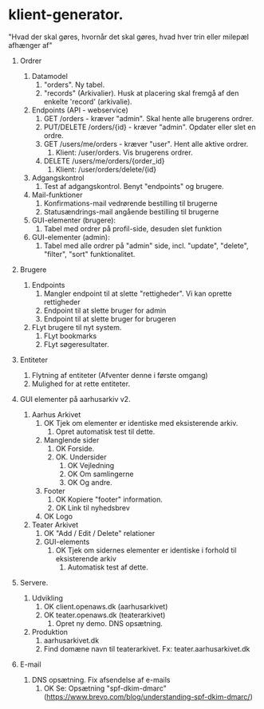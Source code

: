 # klient-generator. 

"Hvad der skal gøres, hvornår det skal gøres, hvad hver trin eller milepæl afhænger af" 

1. Ordrer
   1. Datamodel
      1. "orders". Ny tabel.  
      2. "records" (Arkivalier). Husk at placering skal fremgå af den enkelte 'record' (arkivalie). 
   2. Endpoints (API - webservice)
      1. GET /orders - kræver "admin". Skal hente alle brugerens ordrer. 
      2. PUT/DELETE /orders/{id} - kræver "admin". Opdater eller slet en ordre. 
      3. GET /users/me/orders - kræver "user". Hent alle aktive ordrer.
         1. Klient: /user/orders. Vis brugerens ordrer.  
      4. DELETE /users/me/orders/{order_id}
         1. Klient: /user/orders/delete/{id}
   3. Adgangskontrol
      1. Test af adgangskontrol. Benyt "endpoints" og brugere. 
   4. Mail-funktioner
      1. Konfirmations-mail vedrørende bestilling til brugerne
      2. Statusændrings-mail angående bestilling til brugerne
   5. GUI-elementer (brugere):
      1. Tabel med ordrer på profil-side, desuden slet funktion
   6. GUI-elementer (admin):
      1. Tabel med alle ordrer på "admin" side, incl. "update", "delete", "filter", "sort" funktionalitet. 

2. Brugere
   1. Endpoints
      1. Mangler endpoint til at slette "rettigheder". Vi kan oprette rettigheder
      2. Endpoint til at slette bruger for admin
      3. Endpoint til at slette bruger for brugeren
   3. FLyt brugere til nyt system. 
      1. FLyt bookmarks
      2. FLyt søgeresultater. 

3. Entiteter
   1. Flytning af entiteter (Afventer denne i første omgang)
   2. Mulighed for at rette entiteter. 

4. GUI elementer på aarhusarkiv v2.
   1. Aarhus Arkivet
      1. OK Tjek om elementer er identiske med eksisterende arkiv.
         1. Opret automatisk test til dette. 
      2. Manglende sider
         1. OK Forside.
         2. OK. Undersider
            1. OK Vejledning
            2. OK Om samlingerne
            3. OK Og andre. 
      3. Footer
         1. OK Kopiere "footer" information.
         2. OK Link til nyhedsbrev
      4. OK Logo
   2. Teater Arkivet
      1. OK "Add / Edit / Delete" relationer
      2. GUI-elements
         1. OK Tjek om sidernes elementer er identiske i forhold til eksisterende arkiv
            1. Automatisk test af dette.

5. Servere.
   1. Udvikling
      1. OK client.openaws.dk (aarhusarkivet)
      2. OK teater.openaws.dk (teaterarkivet)
         1. Opret ny demo. DNS opsætning. 
   2. Produktion
      1. aarhusarkivet.dk
      2. Find domæne navn til teaterarkivet. Fx: teater.aarhusarkivet.dk

6. E-mail
   1. DNS opsætning. Fix afsendelse af e-mails 
      1. OK Se: Opsætning "spf-dkim-dmarc" (https://www.brevo.com/blog/understanding-spf-dkim-dmarc/)